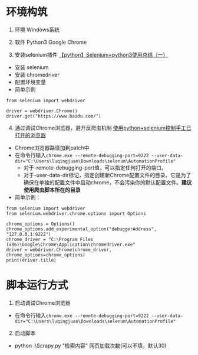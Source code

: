 # 环境构筑
1. 环境
Windows系统

2. 软件
Python3
Google Chrome

3. 安装selenium插件
[【python】Selenium+python3使用总结（一）](https://blog.csdn.net/qq_35061334/article/details/122868502)
* 安装 selenium
* 安装 chromedriver
* 配置环境变量
* 简单示例
```
from selenium import webdriver

driver = webdriver.Chrome()
driver.get("https://www.baidu.com/")
```

4. 通过调试Chrome浏览器，避开反爬虫机制
[使用python+selenium控制手工已打开的浏览器](https://www.cnblogs.com/HJkoma/p/9936434.html)
* Chrome浏览器路径加到patch中
* 在命令行输入`chrome.exe --remote-debugging-port=9222 --user-data-dir="C:\Users\luqingjuan\Downloads\selenum\AutomationProfile"`
    * 对于-remote-debugging-port值，可以指定任何打开的端口。
    * 对于-user-data-dir标记，指定创建新Chrome配置文件的目录。它是为了确保在单独的配置文件中启动chrome，不会污染你的默认配置文件。**建议使用爬虫脚本所在的目录**
* 简单示例：
```
from selenium import webdriver
from selenium.webdriver.chrome.options import Options

chrome_options = Options()
chrome_options.add_experimental_option("debuggerAddress", "127.0.0.1:9222")
chrome_driver = "C:\Program Files (x86)\Google\Chrome\Application\chromedriver.exe"
driver = webdriver.Chrome(chrome_driver, chrome_options=chrome_options)
print(driver.title)
```

# 脚本运行方式
1. 启动调试Chrome浏览器
* 在命令行输入`chrome.exe --remote-debugging-port=9222 --user-data-dir="C:\Users\luqingjuan\Downloads\selenum\AutomationProfile"`

2. 启动脚本 
* python .\Scrapy.py "检索内容" 网页加载次数(可以不填，默认30)